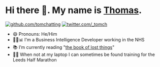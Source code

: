 # Hi there 👋. My name is [Thomas](https://tomwillgoto.space).

[![github.com/tomchatting](https://img.shields.io/badge/GitHub-%40tomchatting-brightgreen?style=flat)](https://github.com/tomchatting) [![twitter.com/\_tomch](https://img.shields.io/badge/Twitter-%40__tomch-blue?style=flat)](https://twitter.com/_tomch)

- 😄 Pronouns: He/Him
- 👩‍💻📊 I'm a Business Intelligence Developer working in the NHS
- 📚 I’m currently reading "[the book of lost things](https://www.goodreads.com/book/show/69136.The_Book_of_Lost_Things)"
- 🏃‍♂️ When not at my laptop I can sometimes be found training for the Leeds Half Marathon
